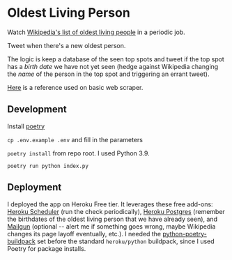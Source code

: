# Oldest Living Person

Watch [Wikipedia's list of oldest living people](https://en.wikipedia.org/wiki/List_of_the_oldest_living_people) in a periodic job.

Tweet when there's a new oldest person.

The logic is keep a database of the seen top spots and tweet if the top spot has a *birth date* we have not yet seen (hedge against Wikipedia changing the *name* of the person in the top spot and triggering an errant tweet).

[Here](https://medium.com/analytics-vidhya/web-scraping-a-wikipedia-table-into-a-dataframe-c52617e1f451) is a reference used on basic web scraper.

## Development

Install [poetry](https://python-poetry.org/docs/#installation)

`cp .env.example .env` and fill in the parameters

`poetry install` from repo root. I used Python 3.9.

`poetry run python index.py`

## Deployment

I deployed the app on Heroku Free tier. It leverages these free add-ons: [Heroku Scheduler](https://elements.heroku.com/addons/scheduler) (run the check periodically), [Heroku Postgres](https://elements.heroku.com/addons/heroku-postgresql) (remember the birthdates of the oldest living person that we have already seen), and [Mailgun](https://elements.heroku.com/addons/mailgun) (optional -- alert me if something goes wrong, maybe Wikipedia changes its page layoff eventually, etc.). I needed the [python-poetry-buildpack](https://github.com/moneymeets/python-poetry-buildpack.git) set before the standard `heroku/python` buildpack, since I used Poetry for package installs.
